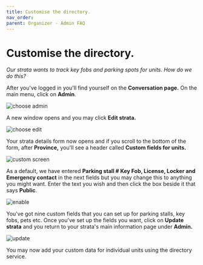 ```yaml
---
title: Customise the directory.
nav_order: 
parent: Organizer - Admin FAQ
---
```


# Customise the directory.

*Our strata wants to track key fobs and parking spots for units.  How do we do this?*

After you've logged in you'll find yourself on the **Conversation page.**  On the main menu, click on **Admin**.  

![choose admin](custom_fields/gotoadmin.png)

A new window opens and you may click **Edit strata.**  

![choose edit](custom_fields/chooseedit.png)

Your strata details form now opens and if you scroll to the bottom of the form, after **Province,**  you'll see a header called **Custom fields for units.**

![custom screen](custom_fields/customfields.png)

As a default, we have entered **Parking stall # Key Fob, License, Locker and Emergency contact** in the next fields but you may change this to anything you might want.  Enter the text you wish and then click the box beside it that says **Public**.    

![enable](custom_fields/dataenable.png)

You've got nine custom fields that you can set up for parking stalls, key fobs, pets etc.  Once you've set up the fields you want, click on **Update strata** and you return to your strata's main information page under **Admin.**

![update](custom_fields/update.png)

You may now add your custom data for individual units using the directory service.   
